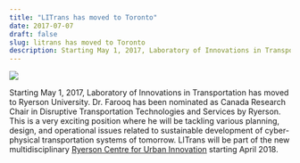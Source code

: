 ```yaml
---
title: "LITrans has moved to Toronto"
date: 2017-07-07
draft: false
slug: litrans has moved to Toronto
description: Starting May 1, 2017, Laboratory of Innovations in Transportation has moved to Ryerson University.
---
```

![](../images/img_6435.jpg)

Starting May 1, 2017, Laboratory of Innovations in Transportation has moved to Ryerson University.
Dr. Farooq has been nominated as Canada Research Chair in Disruptive Transportation Technologies and Services by Ryerson. This is a very exciting position where he will be tackling various planning, design, and operational issues related to sustainable development of cyber-physical transportation systems of tomorrow. LITrans will be part of the new multidisciplinary [Ryerson Centre for Urban Innovation](https://www.ryerson.ca/facilities-management-development/campus-design-construction/centre-urban-innovation/) starting April 2018.
